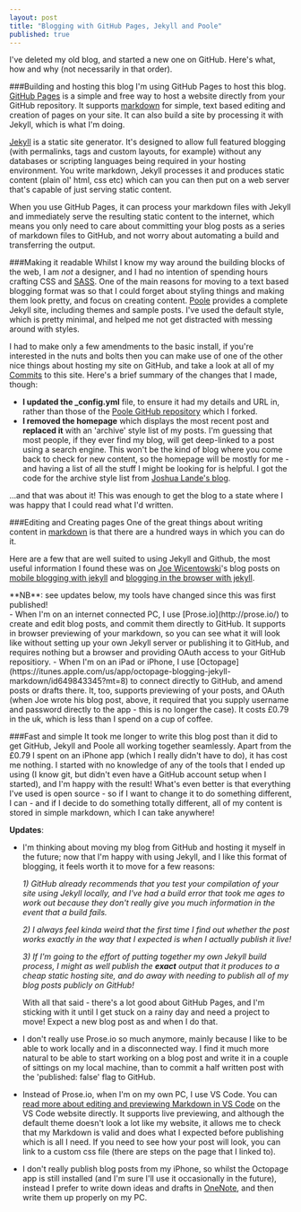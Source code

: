 ```yaml
---
layout: post
title: "Blogging with GitHub Pages, Jekyll and Poole"
published: true
---
```


I've deleted my old blog, and started a new one on GitHub. Here's what, how and why (not necessarily in that order).

###Building and hosting this blog
I'm using GitHub Pages to host this blog. [GitHub Pages](https://pages.github.com) is a simple and free way to host a website directly from your GitHub repository. It supports [markdown](https://help.github.com/articles/markdown-basics/) for simple, text based editing and creation of pages on your site. It can also build a site by processing it with Jekyll, which is what I'm doing.

[Jekyll](http://jekyllrb.com) is a static site generator. It's designed to allow full featured blogging (with permalinks, tags and custom layouts, for example) without any databases or scripting languages being required in your hosting environment. You write markdown, Jekyll processes it and produces static content (plain ol' html, css etc) which can you can then put on a web server that's capable of just serving static content. 

When you use GitHub Pages, it can process your markdown files with Jekyll and immediately serve the resulting static content to the internet, which means you only need to care about committing your blog posts as a series of markdown files to GitHub, and not worry about automating a build and transferring the output.

###Making it readable
Whilst I know my way around the building blocks of the web, I am *not* a designer, and I had no intention of spending hours crafting CSS and [SASS](http://sass-lang.com/). One of the main reasons for moving to a text based blogging format was so that I could forget about styling things and making them look pretty, and focus on creating content.  [Poole](http://getpoole.com/) provides a complete Jekyll site, including themes and sample posts. I've used the default style, which is pretty minimal, and helped me not get distracted with messing around with styles.

I had to make only a few amendments to the basic install, if you're interested in the nuts and bolts then you can make use of one of the other nice things about hosting my site on GitHub, and take a look at all of my [Commits](https://github.com/WillSoper/WillSoper.github.io/commits/master) to this site. Here's a brief summary of the changes that I made, though:

- **I updated the _config.yml** file, to ensure it had my details and URL in, rather than those of the [Poole GitHub repository](https://github.com/poole/poole) which I forked.
- **I removed the homepage** which displays the most recent post and **replaced it** with an 'archive' style list of my posts. I'm guessing that most people, if they ever find my blog, will get deep-linked to a post using a search engine. This won't be the kind of blog where you come back to check for new content, so the homepage will be mostly for me - and having a list of all the stuff I might be looking for is helpful. I got the code for the archive style list from [Joshua Lande's blog](http://joshualande.com/jekyll-github-pages-poole/).

...and that was about it! This was enough to get the blog to a state where I was happy that I could read what I'd written.

###Editing and Creating pages
One of the great things about writing content in [markdown](https://help.github.com/articles/markdown-basics/) is that there are a hundred ways in which you can do it.

Here are a few that are well suited to using Jekyll and Github, the most useful information I found these was on [Joe Wicentowski](https://twitter.com/joewiz)'s blog posts on [mobile blogging with jekyll](http://joewiz.org/2013/08/18/mobile-blogging-with-jekyll/) and [blogging in the browser with jekyll](http://joewiz.org/2013/08/20/jekyll-blogging-in-the-browser-with-prose-io/).

<div class="message">
    **NB**: see updates below, my  tools have changed since this was first published!
</div>
- When I'm on an internet connected PC, I use [Prose.io](http://prose.io/) to create and edit blog posts, and commit them directly to GitHub. It supports in browser previewing of your markdown, so you can see what it will look like without setting up your own Jekyll server or publishing it to GitHub, and requires nothing but a browser and providing OAuth access to your GitHub repositiory.
- When I'm on an iPad or iPhone, I use [Octopage](https://itunes.apple.com/us/app/octopage-blogging-jekyll-markdown/id649843345?mt=8) to connect directly to GitHub, and amend posts or drafts there. It, too, supports previewing of your posts, and OAuth (when Joe wrote his blog post, above, it required that you supply username and password directly to the app - this is no longer the case). It costs £0.79 in the uk, which is less than I spend on a cup of coffee.

###Fast and simple
It took me longer to write this blog post than it did to get GitHub, Jekyll and Poole all working together seamlessly. Apart from the £0.79 I spent on an iPhone app (which I really didn't have to do), it has cost me nothing. I started with no knowledge of any of the tools that I ended up using (I know git, but didn't even have a GitHub account setup when I started), and I'm happy with the result! What's even better is that everything I've used is open source - so if I want to change it to do something different, I can - and if I decide to do something totally different, all of my content is stored in simple markdown, which I can take anywhere! 

**Updates**:
- I'm thinking about moving my blog from GitHub and hosting it myself in the future; now that I'm happy with using Jekyll, and I like this format of blogging, it feels worth it to move for a few reasons:

    *1) GitHub already recommends that you test your compilation of your site using Jekyll locally, and I've had a build error that took me ages to work out because they don't really give you much information in the event that a build fails.*
    
    *2) I always feel kinda weird that the first time I find out whether the post works exactly in the way that I expected is when I actually publish it live!*
    
    *3) If I'm going to the effort of putting together my own Jekyll build process, I might as well publish the __exact__ output that it produces to a cheap static hosting site, and do away with needing to publish all of my blog posts publicly on GitHub!*
    
    With all that said - there's a lot good about GitHub Pages, and I'm sticking with it until I get stuck on a rainy day and need a project to move! Expect a new blog post as and when I do that. 
          
- I don't really use Prose.io so much anymore, mainly because I like to be able to work locally and in a disconnected way. I find it much more natural to be able to start working on a blog post and write it in a couple of sittings on my local machine, than to commit a half written post with the 'published: false' flag to GitHub.

- Instead of Prose.io, when I'm on my own PC, I use VS Code. You can [read more about editing and previewing Markdown in VS Code](https://code.visualstudio.com/Docs/languages/markdown) on the VS Code website directly. It supports live previewing, and although the default theme doesn't look a lot like my website, it allows me to check that my Markdown is valid and does what I expected before publishing which is all I need. If you need to see how your post will look, you can link to a custom css file (there are steps on the page that I linked to).

- I don't really publish blog posts from my iPhone, so whilst the Octopage app is still installed (and I'm sure I'll use it occasionally in the future), instead I prefer to write down ideas and drafts in [OneNote](https://itunes.apple.com/gb/app/microsoft-onenote-lists-photos/id410395246?mt=8), and then write them up properly on my PC.